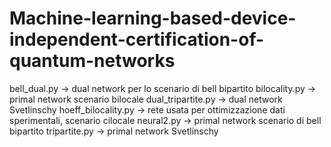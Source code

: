 # Machine-learning-based-device-independent-certification-of-quantum-networks


bell_dual.py -> dual network per lo scenario di bell bipartito
bilocality.py -> primal network scenario bilocale
dual_tripartite.py -> dual network Svetlinschy 
hoeff_bilocality.py -> rete usata per ottimizzazione dati sperimentali, scenario cilocale
neural2.py -> primal network scenario di bell bipartito
tripartite.py -> primal network Svetlinschy 

